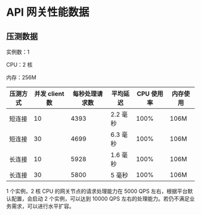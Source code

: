 # API 网关性能数据

## 压测数据

实例数：1

CPU：2 核

内存：256M

| 压测方式 | 并发 client 数 | 每秒处理请求数 | 平均延迟 | CPU 使用率 | 内存使用 |
| -------- | -------------- | -------------- | -------- | ---------- | -------- |
| 短连接   | 10             | 4393           | 2.2 毫秒 | 100%       | 106M     |
| 短连接   | 30             | 4699           | 6.3 毫秒 | 100%       | 106M     |
| 长连接   | 10             | 5928           | 1.6 毫秒 | 100%       | 106M     |
| 长连接   | 30             | 5800           | 5 毫秒   | 100%       | 106M     |

1 个实例，2 核 CPU 的网关节点的请求处理能力在 5000 QPS 左右，根据平台默认配置，会启动 2 个实例，可以达到 10000 QPS 左右的处理能力。若仍不满足业务需求，可以进行水平扩容。
